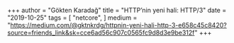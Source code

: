 +++
author = "Gökten Karadağ"
title = "HTTP’nin yeni hali: HTTP/3"
date = "2019-10-25"
tags = [
    "netcore",
]
medium = "https://medium.com/@gktnkrdg/httpnin-yeni-hali-http-3-e658c45c8420?source=friends_link&sk=cce6ad56c907c0565fc9d8d3e9be312f"
+++
